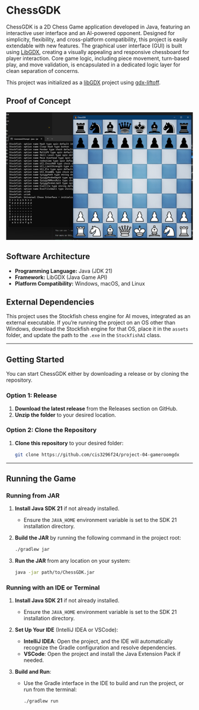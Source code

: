 # ChessGDK

ChessGDK is a 2D Chess Game application developed in Java, featuring an interactive user interface and an AI-powered opponent. Designed for simplicity, flexibility, and cross-platform compatibility, this project is easily extendable with new features. The graphical user interface (GUI) is built using [LibGDX](https://libgdx.com/), creating a visually appealing and responsive chessboard for player interaction. Core game logic, including piece movement, turn-based play, and move validation, is encapsulated in a dedicated logic layer for clean separation of concerns.

This project was initialized as a [libGDX](https://libgdx.com/) project using [gdx-liftoff](https://github.com/libgdx/gdx-liftoff).

## Proof of Concept

<p align="center">
    <img src="Proof_of_concept.png" alt="Proof of Concept" width="600">
</p>

## Software Architecture

- **Programming Language:** Java (JDK 21)
- **Framework:** LibGDX (Java Game API)
- **Platform Compatibility:** Windows, macOS, and Linux

## External Dependencies

This project uses the Stockfish chess engine for AI moves, integrated as an external executable. If you’re running the project on an OS other than Windows, download the Stockfish engine for that OS, place it in the `assets` folder, and update the path to the `.exe` in the `StockfishAI` class.

---

## Getting Started

You can start ChessGDK either by downloading a release or by cloning the repository.

### Option 1: Release

1. **Download the latest release** from the Releases section on GitHub.
2. **Unzip the folder** to your desired location.

### Option 2: Clone the Repository

1. **Clone this repository** to your desired folder:
   ```bash
   git clone https://github.com/cis3296f24/project-04-gameroomgdx
   ```

---

## Running the Game

### Running from JAR

1. **Install Java SDK 21** if not already installed.
   - Ensure the `JAVA_HOME` environment variable is set to the SDK 21 installation directory.

2. **Build the JAR** by running the following command in the project root:
   ```bash
   ./gradlew jar
   ```

3. **Run the JAR** from any location on your system:
   ```bash
   java -jar path/to/ChessGDK.jar
   ```

### Running with an IDE or Terminal

1. **Install Java SDK 21** if not already installed.
   - Ensure the `JAVA_HOME` environment variable is set to the SDK 21 installation directory.

2. **Set Up Your IDE** (IntelliJ IDEA or VSCode):
   - **IntelliJ IDEA**: Open the project, and the IDE will automatically recognize the Gradle configuration and resolve dependencies.
   - **VSCode**: Open the project and install the Java Extension Pack if needed.

3. **Build and Run**:
   - Use the Gradle interface in the IDE to build and run the project, or run from the terminal:
     ```bash
     ./gradlew run
     ```

